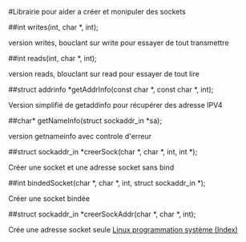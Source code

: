 #Librairie pour aider a créer et monipuler des sockets

##int writes(int, char *, int);

version writes, bouclant sur write pour essayer de tout transmettre

##int reads(int, char *, int);

version reads, blouclant sur read pour essayer de tout lire

##struct addrinfo *getAddrInfo(const char *, const char *, int);

Version simplifié de getaddinfo pour récupérer des adresse IPV4

##char* getNameInfo(struct sockaddr_in *sa);

version getnameinfo avec controle d'erreur

##struct sockaddr_in *creerSock(char *, char *, int, int *);

Créer une socket et une adresse socket sans bind

##int bindedSocket(char *, char *, int, struct sockaddr_in *);

Créer une socket bindée

##struct sockaddr_in *creerSockAddr(char *, char *, int);

Crée une adresse socket seule
[Linux programmation système (Index)](http://lps.cofares.net/)
